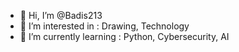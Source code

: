 - 👋 Hi, I’m @Badis213
- 👀 I’m interested in : Drawing, Technology
- 🌱 I’m currently learning : Python, Cybersecurity, AI

<!---
Badis213/Badis213 is a ✨ special ✨ repository because its `README.md` (this file) appears on your GitHub profile.
You can click the Preview link to take a look at your changes.
--->

